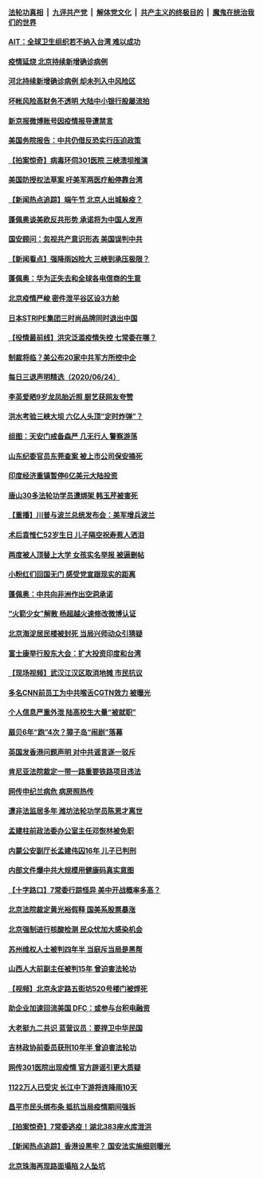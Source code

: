 

####  [法轮功真相](../../../../basic/blob/master/README.md?t=06251802) &nbsp;|&nbsp; [九评共产党](../../../../9ping.md/blob/master/README.md?t=06251802) &nbsp;|&nbsp; [解体党文化](../../../../jtdwh.md/blob/master/README.md?t=06251802)  &nbsp;|&nbsp; [共产主义的终极目的](../../../../gczydzjmd.md/blob/master/README.md?t=06251802) &nbsp;|&nbsp; [魔鬼在统治我们的世界](../../../../mgztzwmdsj.md/blob/master/README.md?t=06251802) 

#### [AIT：全球卫生组织若不纳入台湾 难以成功](../pages/nsc413/n12211166.md?t=06251802) 

#### [疫情延烧 北京持续新增确诊病例](../pages/nsc413/n12211104.md?t=06251802) 

#### [河北持续新增确诊病例 却未列入中风险区](../pages/nsc413/n12210981.md?t=06251802) 

#### [坏帐风险高财务不透明 大陆中小银行股屡流拍](../pages/nsc413/n12210606.md?t=06251802) 

#### [新京报微博账号因疫情报导遭禁言](../pages/nsc413/n12211090.md?t=06251802) 

#### [美国务院报告：中共仍借反恐实行压迫政策](../pages/nsc413/n12211187.md?t=06251802) 

#### [【拍案惊奇】病毒环伺301医院 三峡溃坝推演](../pages/nsc413/n12211003.md?t=06251802) 

#### [美国防授权法草案 吁美军两医疗船停靠台湾](../pages/nsc413/n12210892.md?t=06251802) 

#### [【新闻热点追踪】端午节 北京人出城躲疫？](../pages/nsc413/n12211079.md?t=06251802) 


#### [蓬佩奥谈美欧反共形势 承诺将为中国人发声](../pages/nsc413/n12210798.md?t=06251802) 

#### [国安顾问：忽视共产意识形态 美国误判中共](../pages/nsc413/n12210262.md?t=06251802) 

#### [【新闻看点】强降雨凶险大 三峡到承压极限？](../pages/nsc413/n12210002.md?t=06251802) 

#### [蓬佩奥：华为正失去和全球各电信商的生意](../pages/nsc413/n12210172.md?t=06251802) 

#### [北京疫情严峻 密件泄平谷区设3方舱](../pages/nsc413/n12210278.md?t=06251802) 

#### [日本STRIPE集团三时尚品牌同时退出中国](../pages/nsc413/n12210423.md?t=06251802) 

#### [【役情最前线】洪灾泛滥疫情失控 七常委在哪？](../pages/nsc413/n12209889.md?t=06251802) 

#### [制裁将临？美公布20家中共军方所控中企](../pages/nsc413/n12210247.md?t=06251802) 

#### [每日三退声明精选（2020/06/24）](../pages/nsc413/n12210494.md?t=06251802) 

#### [李英爱晒9岁龙凤胎近照 厨艺获网友夸赞](../pages/nsc413/n12210389.md?t=06251802) 

#### [洪水考验三峡大坝 六亿人头顶“定时炸弹”？](../pages/nsc413/n12210179.md?t=06251802) 

#### [组图：天安门戒备森严 几无行人 警察游荡](../pages/nsc413/n12210157.md?t=06251802) 

#### [山东纪委官员东莞查案 被上市公司保安捅死](../pages/nsc413/n12209948.md?t=06251802) 

#### [印度经济重镇暂停6亿美元大陆投资](../pages/nsc413/n12210153.md?t=06251802) 

#### [唐山30多法轮功学员遭绑架 韩玉芹被害死](../pages/nsc413/n12209162.md?t=06251802) 

#### [【重播】川普与波兰总统发布会：美军增兵波兰](../pages/nsc413/n12209733.md?t=06251802) 

#### [术后袁惟仁52岁生日 儿子隔空祝寿惹人洒泪](../pages/nsc413/n12210154.md?t=06251802) 

#### [两度被人顶替上大学 女孩实名举报 被逼删帖](../pages/nsc413/n12210297.md?t=06251802) 

#### [小粉红们回国无门 感受党宣跟现实的距离](../pages/nsc413/n12210126.md?t=06251802) 

#### [蓬佩奥：中共向非洲作出空洞承诺](../pages/nsc413/n12210177.md?t=06251802) 

#### [“火箭少女”解散 杨超越火速修改微博认证](../pages/nsc413/n12209963.md?t=06251802) 

#### [北京海淀居民楼被封死 当局兴师动众引猜疑](../pages/nsc413/n12210116.md?t=06251802) 

#### [富士康举行股东大会：扩大投资印度和台湾](../pages/nsc413/n12210064.md?t=06251802) 

#### [【现场视频】武汉江汉区取消地摊 市民抗议](../pages/nsc413/n12210076.md?t=06251802) 

#### [多名CNN前员工为中共喉舌CGTN效力 被曝光](../pages/nsc413/n12209805.md?t=06251802) 

#### [个人信息严重外泄 陆高校生大量“被就职”](../pages/nsc413/n12209925.md?t=06251802) 

#### [扇贝6年“跑”4次？獐子岛“闹剧”落幕](../pages/nsc413/n12209843.md?t=06251802) 

#### [英国发香港问题声明 对中共谣言逐一驳斥](../pages/nsc413/n12209623.md?t=06251802) 

#### [肯尼亚法院裁定一带一路重要铁路项目违法](../pages/nsc413/n12209842.md?t=06251802) 

#### [网传申纪兰病危 病房照热传](../pages/nsc413/n12209761.md?t=06251802) 

#### [遭非法监居多年 潍坊法轮功学员陈恩才离世](../pages/nsc413/n12206539.md?t=06251802) 

#### [孟建柱前政法委办公室主任邓恢林被免职](../pages/nsc413/n12209546.md?t=06251802) 

#### [内蒙公安副厅长孟建伟囚16年 儿子已判刑](../pages/nsc413/n12209444.md?t=06251802) 

#### [内部文件爆中共大规模用健康码真实意图](../pages/nsc413/n12209286.md?t=06251802) 


#### [【十字路口】7常委行踪怪异 美中开战概率多高？](../pages/nsc413/n12208020.md?t=06251802) 

#### [北京法院裁定黄光裕假释 国美系股票暴涨](../pages/nsc413/n12209384.md?t=06251802) 

#### [北京强制进行核酸检测 民众忧加大感染机会](../pages/nsc413/n12208915.md?t=06251802) 

#### [苏州维权人士被判四年半 当庭斥当局是黑帮](../pages/nsc413/n12209309.md?t=06251802) 

#### [山西人大前副主任被判15年 曾迫害法轮功](../pages/nsc413/n12209121.md?t=06251802) 

#### [【视频】北京永定路五街坊520号楼门被焊死](../pages/nsc413/n12209104.md?t=06251802) 

#### [助企业加速回流美国 DFC：或参与台积电融资](../pages/nsc413/n12209064.md?t=06251802) 

#### [大老挺九二共识 蓝营议员：要捍卫中华民国](../pages/nsc413/n12208950.md?t=06251802) 

#### [吉林政协前委员获刑10年半 曾迫害法轮功](../pages/nsc413/n12208765.md?t=06251802) 

#### [网传301医院出现疫情 官方辟谣引更大质疑](../pages/nsc413/n12208618.md?t=06251802) 

#### [1122万人已受灾 长江中下游将连降雨10天](../pages/nsc413/n12208337.md?t=06251802) 

#### [昌平市民头绑布条 抵抗当局疫情期间强拆](../pages/nsc413/n12208268.md?t=06251802) 

#### [【拍案惊奇】7常委逃疫！湖北383座水库泄洪](../pages/nsc413/n12208334.md?t=06251802) 

#### [【新闻热点追踪】香港设黑牢？ 国安法实施细则曝光](../pages/nsc413/n12208331.md?t=06251802) 

#### [北京珠海再现路面塌陷 2人坠坑](../pages/nsc413/n12208294.md?t=06251802) 

